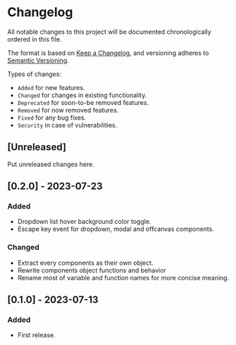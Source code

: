 # Changelog
All notable changes to this project will be documented chronologically ordered
in this file.

The format is based on [Keep a Changelog](https://keepachangelog.com/en/1.0.0/),
and versioning adheres to [Semantic Versioning](https://semver.org/spec/v2.0.0.html).

Types of changes:
* `Added` for new features.
* `Changed` for changes in existing functionality.
* `Deprecated` for soon-to-be removed features.
* `Removed` for now removed features.
* `Fixed` for any bug fixes.
* `Security` in case of vulnerabilities.

## [Unreleased]
Put unreleased changes here.

## [0.2.0] - 2023-07-23
### Added
- Dropdown list hover background color toggle.
- Escape key event for dropdown, modal and offcanvas components.

### Changed
- Extract every components as their own object.
- Rewrite components object functions and behavior
- Rename most of variable and function names for more concise meaning.

## [0.1.0] - 2023-07-13
### Added
- First release.